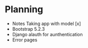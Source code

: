 # Planning

- Notes Taking app with model [x]
- Bootstrap 5.2.3
- Django alauth for aunthentication
- Error pages
